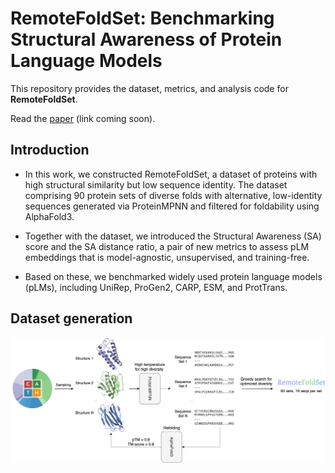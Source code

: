 # RemoteFoldSet: Benchmarking Structural Awareness of Protein Language Models

This repository provides the dataset, metrics, and analysis code for **RemoteFoldSet**.  

Read the [paper](#) (link coming soon).  


## Introduction
  - In this work, we constructed RemoteFoldSet, a dataset of proteins with high structural similarity but low sequence identity. The dataset comprising 90 protein sets of diverse folds with alternative, low-identity sequences generated via ProteinMPNN and filtered for foldability using AlphaFold3.

  - Together with the dataset, we introduced the Structural Awareness (SA) score and the SA distance ratio, a pair of new metrics to assess pLM embeddings that is model-agnostic, unsupervised, and training-free.

  - Based on these, we benchmarked widely used protein language models (pLMs), including UniRep, ProGen2, CARP, ESM, and ProtTrans.  

## Dataset generation
<img src="figs/workflow_ai4s_new.png" alt="workflow" width="1600">